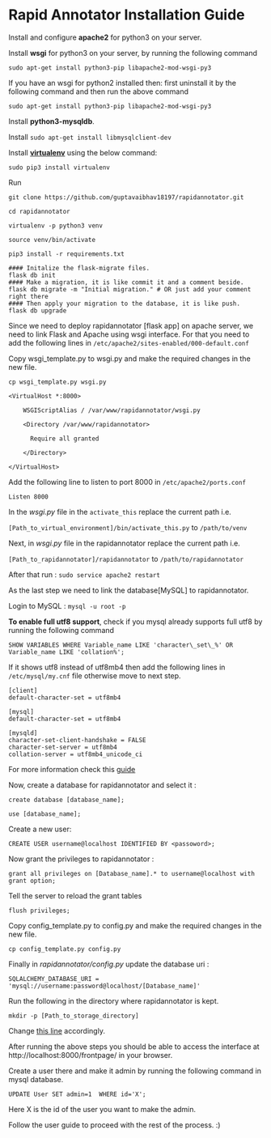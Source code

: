# Rapid Annotator Installation Guide

Install and configure **apache2** for python3 on your server.

Install **wsgi** for python3 on your server, by running the following command

`sudo apt-get install python3-pip libapache2-mod-wsgi-py3`

If you have an wsgi for python2 installed then: first uninstall it by the
following command and then run the above command

`sudo apt-get install python3-pip libapache2-mod-wsgi-py3`


Install **python3-mysqldb**.

Install `sudo apt-get install libmysqlclient-dev`

Install [**virtualenv**](https://virtualenv.pypa.io/en/latest/) using the below command:

`sudo pip3 install virtualenv`

Run

`git clone https://github.com/guptavaibhav18197/rapidannotator.git`

`cd rapidannotator`

`virtualenv -p python3 venv`

`source venv/bin/activate`

`pip3 install -r requirements.txt`
```SHELL
#### Initalize the flask-migrate files.
flask db init  
#### Make a migration, it is like commit it and a comment beside.
flask db migrate -m "Initial migration." # OR just add your comment right there  
#### Then apply your migration to the database, it is like push.
flask db upgrade  
```
Since we need to deploy rapidannotator [flask app] on apache server, we need to link Flask and Apache using wsgi interface. For that you need to add the following lines in `/etc/apache2/sites-enabled/000-default.conf`

Copy wsgi_template.py to wsgi.py and make the required changes in the new file.

`cp wsgi_template.py wsgi.py`

```
<VirtualHost *:8000>

    WSGIScriptAlias / /var/www/rapidannotator/wsgi.py

    <Directory /var/www/rapidannotator>

      Require all granted

    </Directory>

</VirtualHost>
```

Add the following line to listen to port 8000 in `/etc/apache2/ports.conf`

```Listen 8000```

In the _wsgi.py_ file in the `activate_this` replace the current path i.e.

`[Path_to_virtual_environment]/bin/activate_this.py` to `/path/to/venv`

Next, in _wsgi.py_ file in the rapidannotator replace the current path i.e.

`[Path_to_rapidannotator]/rapidannotator` to `/path/to/rapidannotator`

After that run : `sudo service apache2 restart`

As the last step we need to link the database[MySQL] to rapidannotator.

Login to MySQL : `mysql -u root -p`

**To enable full utf8 support**, check if you mysql already supports full utf8 by running the following command

`SHOW VARIABLES WHERE Variable_name LIKE 'character\_set\_%' OR Variable_name LIKE 'collation%';`

If it shows utf8 instead of utf8mb4 then add the following lines in `/etc/mysql/my.cnf` file otherwise move to next step.

```
[client]
default-character-set = utf8mb4

[mysql]
default-character-set = utf8mb4

[mysqld]
character-set-client-handshake = FALSE
character-set-server = utf8mb4
collation-server = utf8mb4_unicode_ci
```

For more information check this [guide](https://mathiasbynens.be/notes/mysql-utf8mb4)

Now, create a database for rapidannotator and select it :

`create database [database_name];`

`use [database_name];`



Create a new user:

``CREATE USER username@localhost IDENTIFIED BY <passoword>;``

Now grant the privileges to rapidannotator :

`grant all privileges on [Database_name].* to username@localhost with grant option;`



Tell the server to reload the grant tables

`flush privileges;`

Copy config_template.py to config.py and make the required changes in the new file.

`cp config_template.py config.py`

Finally in _rapidannotator/config.py_ update the database uri :

`SQLALCHEMY_DATABASE_URI = 'mysql://username:password@localhost/[Database_name]'`

Run the following in the directory where rapidannotator is kept.

`mkdir -p [Path_to_storage_directory]`

Change [this line](https://github.com/guptavaibhav18197/rapidannotator/blob/master/rapidannotator/config_template.py#L9) accordingly.


After running the above steps you should be able to access the interface at http://localhost:8000/frontpage/ in your browser.

Create a user there and make it admin by running the following command in mysql database.

`UPDATE User SET admin=1  WHERE id='X';`

Here X is the id of the user you want to make the admin.

Follow the user guide to proceed with the rest of the process. :)
